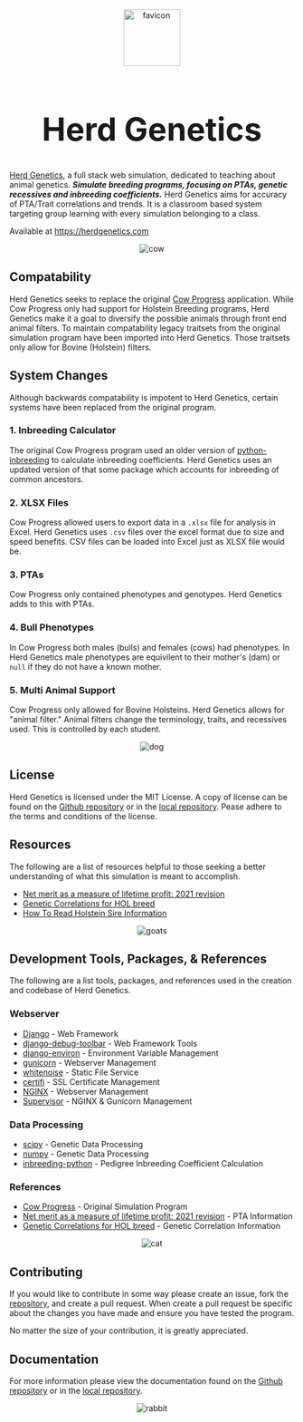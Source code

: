 <div align="center">
    <img src="base/static/media/favicon.png" alt="favicon" height="100px">
</div>

<div align="center">
    <h1 style="font-size:4em;">Herd Genetics</h1>
</div>


[Herd Genetics](https://herdgenetics.com), a full stack web simulation, dedicated to
teaching about animal genetics. ***Simulate breeding programs, focusing on PTAs, genetic
recessives and inbreeding coefficients.*** Herd Genetics aims for accuracy of PTA/Trait
correlations and trends. It is a classroom based system targeting group learning with
every simulation belonging to a class.

Available at https://herdgenetics.com

<p align="center">
    <img src="base/static/media/banner5.webp" alt="cow">
</p>

## Compatability

Herd Genetics seeks to replace the original
[Cow Progress](https://github.com/Owen-Dechow/cow_progress/tree/main) application. While
Cow Progress only had support for Holstein Breeding programs, Herd Genetics make it a
goal to diversify the possible animals through front end animal filters. To maintain
compatability legacy traitsets from the original simulation program have been imported
into Herd Genetics. Those traitsets only allow for Bovine (Holstein) filters.


## System Changes

Although backwards compatability is impotent to Herd Genetics, certain systems have been
replaced from the original program.

### 1. Inbreeding Calculator

The original Cow Progress program used an older version of
[python-inbreeding](https://github.com/Owen-Dechow/inbreeding-python) to calculate
inbreeding coefficients. Herd Genetics uses an updated version of that some package which
accounts for inbreeding of common ancestors.

### 2. XLSX Files

Cow Progress allowed users to export data in a `.xlsx` file for analysis in Excel. Herd
Genetics uses `.csv` files over the excel format due to size and speed benefits. CSV
files can be loaded into Excel just as XLSX file would be.

### 3. PTAs

Cow Progress only contained phenotypes and genotypes. Herd Genetics adds to this with
PTAs.

### 4. Bull Phenotypes

In Cow Progress both males (bulls) and females (cows) had phenotypes. In Herd Genetics
male phenotypes are equivilent to their mother's (dam) or `null` if they do not have a
known mother. 

### 5. Multi Animal Support

Cow Progress only allowed for Bovine Holsteins. Herd Genetics allows for "animal filter."
Animal filters change the terminology, traits, and recessives used. This is controlled
by each student.

<p align="center">
    <img src="base/static/media/banner8.webp" alt="dog">
</p>

## License

Herd Genetics is licensed under the MIT License. A copy of license can be found on the
[Github repository](https://github.com/Owen-Dechow/herdgen/blob/main/LICENSE.md) or in the
[local repository](/LICENSE.md). Pease adhere to the terms and conditions of the license.

## Resources

The following are a list of resources helpful to those seeking a better understanding of
what this simulation is meant to accomplish.

* [Net merit as a measure of lifetime profit: 2021 revision](https://www.ars.usda.gov/ARSUserFiles/80420530/Publications/ARR/nmcalc-2021_ARR-NM8.pdf)
* [Genetic Correlations for HOL breed](https://www.ars.usda.gov/arsuserfiles/80420530/publications/arr/nm8%20supplemental%20table_correlations_2021.txt)
* [How To Read Holstein Sire Information](https://www.holsteinusa.com/pdf/print_material/read_sire_%20info.pdf)

<p align="center">
    <img src="base/static/media/banner11.webp" alt="goats">
</p>

## Development Tools, Packages, & References

The following are a list tools, packages, and references used in the creation and
codebase of Herd Genetics.

### Webserver
* [Django](https://www.djangoproject.com/) - Web Framework
* [django-debug-toolbar](https://django-debug-toolbar.readthedocs.io/en/latest/) - Web Framework Tools
* [django-environ](https://django-environ.readthedocs.io/en/latest/) - Environment Variable Management
* [gunicorn](https://gunicorn.org/) - Webserver Management
* [whitenoise](https://github.com/evansd/whitenoise) - Static File Service
* [certifi](https://github.com/certifi/python-certifi) - SSL Certificate Management
* [NGINX](https://nginx.org/en/) - Webserver Management
* [Supervisor](http://supervisord.org/introduction.html) - NGINX & Gunicorn Management

### Data Processing
* [scipy](https://scipy.org/) - Genetic Data Processing
* [numpy](https://numpy.org/) - Genetic Data Processing
* [inbreeding-python](https://github.com/Owen-Dechow/inbreeding-python) - Pedigree Inbreeding Coefficient Calculation

### References
* [Cow Progress](https://cowprogress.com) - Original Simulation Program
* [Net merit as a measure of lifetime profit: 2021 revision](https://www.ars.usda.gov/ARSUserFiles/80420530/Publications/ARR/nmcalc-2021_ARR-NM8.pdf) - PTA Information
* [Genetic Correlations for HOL breed](https://www.ars.usda.gov/arsuserfiles/80420530/publications/arr/nm8%20supplemental%20table_correlations_2021.txt) - Genetic Correlation Information

<p align="center">
    <img src="base/static/media/banner2.webp" alt="cat">
</p>

## Contributing

If you would like to contribute in some way please create an issue, fork the
[repository](https://github.com/Owen-Dechow/herdgen), and create a pull request. When
create a pull request be specific about the changes you have made and ensure you have
tested the program.

No matter the size of your contribution, it is greatly appreciated.

## Documentation

For more information please view the documentation found on the
[Github repository](https://github.com/Owen-Dechow/herdgen/tree/main/docs) or in the
[local repository](/docs/).

<p align="center">
    <img src="base/static/media/banner1.webp" alt="rabbit">
</p>
